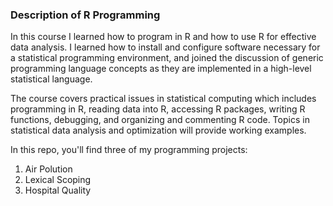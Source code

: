 ### Description of R Programming

In this course I learned how to program in R and how to use R for effective data analysis. I learned how to install and configure software necessary for a statistical programming environment, and joined the discussion of generic programming language concepts as they are implemented in a high-level statistical language. 

The course covers practical issues in statistical computing which includes programming in R, reading data into R, accessing R packages, writing R functions, debugging, and organizing and commenting R code. Topics in statistical data analysis and optimization will provide working examples.

In this repo, you'll find three of my programming projects:

1. Air Polution
2. Lexical Scoping
3. Hospital Quality
